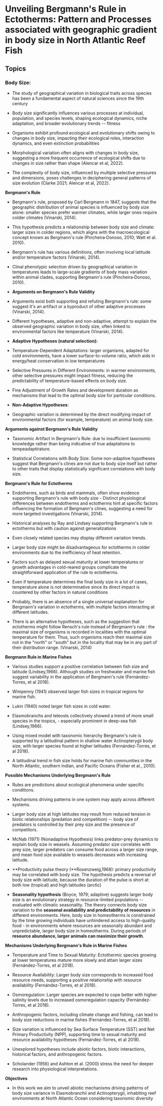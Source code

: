 # Unveiling Bergmann's Rule in Ectotherms: Pattern and Processes associated with geographic gradient in body size in North Atlantic Reef Fish

## Topics

### Body Size:

- The study of geographical variation in biological traits across species has been a fundamental aspect of natural sciences since the 19th century

- Body size significantly influences various processes at individual, population, and species levels, shaping ecological dynamics, niche adaptation, and broader evolutionary trends -- fitness

- Organisms exhibit profound ecological and evolutionary shifts owing to changes in body size, impacting their ecological roles, interaction dynamics, and even extinction probabilities

- Morphological variation often aligns with changes in body size, suggesting a more frequent occurrence of ecological shifts due to changes in size rather than shape (Alencar et al, 2022).

- The complexity of body size, influenced by multiple selective pressures and dimensions, poses challenges in deciphering general patterns of size evolution (Clarke 2021; Alencar et al, 2022).

**Bergmann's Rule**

- Bergmann's rule, proposed by Carl Bergmann in 1847, suggests that the geographic distribution of animal species is influenced by body size alone: smaller species prefer warmer climates, while larger ones require colder climates (Vinarski, 2014).

- This hypothesis predicts a relationship between body size and climate: larger sizes in colder regions, which aligns with the macroecological concept known as Bergmann's rule (Pincheira‐Donoso, 2010; Watt et al. 2010).

- Bergmann's rule has various definitions, often involving local latitude and/or temperature factors (Vinarski, 2014).

- Clinal phenotypic selection driven by geographical variation in temperatures leads to large-scale gradients of body mass variation within animal clades, supporting Bergmann's rule (Pincheira‐Donoso, 2010).

- **Arguments on Bergmann's Rule Validity**

- Arguments exist both supporting and refuting Bergmann's rule: some suggest it's an artifact or a byproduct of other adaptive processes (Vinarski, 2014).

- Different hypotheses, adaptive and non-adaptive, attempt to explain the observed geographic variation in body size, often linked to environmental factors like temperature (Vinarski, 2014).

- **Adaptive Hypotheses (natural selection):**

- Temperature-Dependent Adaptations: larger organisms, adapted for cold environments, have a lower surface-to-volume ratio, which aids in energy/heat conservation in low temperatures

- Selective Pressures in Different Environments: in warmer environments, other selective pressures might impact fitness, reducing the predictability of temperature-based effects on body size.

- Fine Adjustment of Growth Rates and development duration as mechanisms that lead to the optimal body size for particular conditions.

- **Non-Adaptive Hypotheses**:

- Geographic variation is determined by the direct modifying impact of environmental factors (for example, temperature) on animal body size.

**Arguments against Bergmann's Rule Validity**

- Taxonomic Artifact in Bergmann's Rule: due to insufficient taxonomic knowledge rather than being indicative of true adaptations to tempeadaptirature.

- Statistical Correlations with Body Size: Some non-adaptive hypotheses suggest that Bergmann's clines are not due to body size itself but rather to other traits that display statistically significant correlations with body size.

**Bergmann's Rule for Ectotherms**

- Endotherms, such as birds and mammals, often show evidence supporting Bergmann's rule with body size - Distinct physiological differences between endotherms and ectotherms hint at specific factors influencing the formation of Bergmann's clines, suggesting a need for more targeted investigations (Vinarski, 2014).

- Historical analyses by Ray and Lindsey supporting Bergmann's rule in ectotherms but with caution against generalizations

- Even closely related species may display different variation trends.

- Larger body size might be disadvantageous for ectotherms in colder environments due to the inefficiency of heat retention.

- Factors such as delayed sexual maturity at lower temperatures or growth advantages in cold-reared groups complicate the straightforward application of the rule to ectotherms.

- Even if temperature determines the final body size in a lot of cases, temperature alone is not determinative since its direct impact is countered by other factors in natural conditions

- Probably, there is an absence of a single universal explanation for Bergmann's variation in ectotherms, with multiple factors interacting at different latitudes.

- There is an alternative hypotheses, such as the suggestion that ectotherms might follow Rensch's rule instead of Bergmann's rule : the maximal size of organisms is recorded in localities with the optimal temperature for them. Thus, such organisms reach their maximal size not in the "north" or "south" but in the locality that may be in any part of their distribution range. (Vinarski, 2014)

**Bergmann Rule in Marine Fishes**

- Various studies support a positive correlation between fish size and latitude (Lindsey,1966). Although studies on freshwater and marine fish suggest variability in the application of Bergmann's rule (Fernández-Torres, et al 2018).

- Wimpenny (1941) observed larger fish sizes in tropical regions for marine fish.

- Lukin (1940) noted larger fish sizes in cold water.

- Elasmobranchs and teleosts collectively showed a trend of more small species in the tropics, - especially prominent in deep-sea fish (Lindsey,1966).

- Using mixed model with taxonomic hierarchy Bergmann's rule is supported by a latitudinal pattern in shallow water Actinopterygii body size, with larger species found at higher latitudes (Fernández-Torres, et al 2018).

- A latitudinal trend in fish size holds for marine fish communities in the North Atlantic, southern Indian, and Pacific Oceans (Fisher et al., 2010).

**Possible Mechanisms Underlying Bergmann's Rule**

- Rules are predictions about ecological phenomena under specific conditions.

- Mechanisms driving patterns in one system may apply across different systems.

- Larger body size at high latitudes may result from reduced tension in biotic relationships (predation and competition) \-- body size of predators is controlled by their prey size and the presence of competitors.

- McNab (1971) (Nonadaptive Hypothesis) links predator-prey dynamics to explain body size in weasels. Assuming predator size correlates with prey size, larger predators can consume food across a larger size range, and mean food size available to weasels decreases with increasing latitude.

- **Productivity pulse theory (**Rosenzweig,1968): primary productivity may be correlated with body size. The hypothesis predicts a reversal of body size with latitude, because the duration of the pulse is short at both low (tropical) and high latitudes (arctic)

- **Seasonality hypothesis** (Boyce, 1979; adaptive) suggests larger body size is an evolutionary strategy in resource-limited populations -- evaluated with climatic seasonality. The theory connects body size variation to the **seasonal availability and predictability of resources** in different environments. Here, body size in homeotherms is constrained by the time growing individuals have unhindered access to high-quality food - in environments where resources are seasonally abundant and unpredictable, larger body size in homeotherms. During periods of **resource abundance, larger animals can maximize their growth**.

**Mechanisms Underlying Bergmann's Rule in Marine Fishes**

- Temperature and Time to Sexual Maturity: Ectothermic species growing at lower temperatures mature more slowly and attain larger sizes (Fernández-Torres, et al 2018).

- Resource Availability: Larger body size corresponds to increased food resource needs, supporting a positive relationship with resource availability (Fernández-Torres, et al 2018).

- Osmoregulation: Larger species are expected to cope better with higher salinity levels due to increased osmoregulation capacity (Fernández-Torres, et al 2018).

- Anthropogenic factors, including climate change and fishing, can lead to body size reductions in marine fishes (Fernández-Torres, et al 2018).

- Size variation is influenced by Sea Surface Temperature (SST) and Net Primary Productivity (NPP), supporting time to sexual maturity and resource availability hypotheses (Fernández-Torres, et al 2018).

- Unexplored hypotheses include abiotic factors, biotic interactions, historical factors, and anthropogenic factors.

- Scholander (1956) and Ashton et al. (2000) stress the need for deeper research into physiological interpretations.

**Objectives**

- In this work we aim to unveil abiotic mechanisms driving patterns of body size variance in Elasmobranchii and Actinopterygii, inhabiting reef environments at North Atlantic Ocean considering taxonomic diversity
